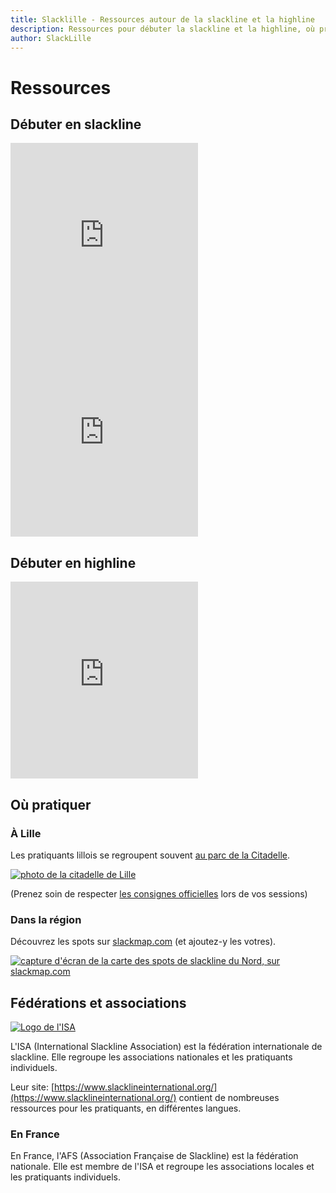 ```yaml
---
title: Slacklille - Ressources autour de la slackline et la highline
description: Ressources pour débuter la slackline et la highline, où pratiquer, etc.
author: SlackLille
---
```


# Ressources

<script lang="ts">
import slackmap_lille from '$lib/assets/slackmap-lille.jpg';
import slackmap_nord from '$lib/assets/slackmap-nord.jpg';
import isaLogo from '$lib/assets/ISA-Logo-Long-300x52.png';
</script>

## Débuter en slackline

<div class="flex flex-col w-full gap-2 md:flex-row">
<iframe
	class="w-full md:w-1/2"
	height="315"
	src="https://www.youtube-nocookie.com/embed/?videoseries&amp;list=PLewfhLQ4zUOHqbI0tTMs1In39GVmGpO_b&amp;index=3"
	title="YouTube video player"
	frameborder="0"
	allow="accelerometer; autoplay; clipboard-write; encrypted-media; gyroscope; picture-in-picture; web-share"
	referrerpolicy="strict-origin-when-cross-origin"
	allowfullscreen
></iframe>

<iframe class="w-full md:w-1/2" height="315" src="https://www.youtube-nocookie.com/embed/videoseries?si=yZ4L7CtziUZH3B4y&amp;list=PL2ae3RzWQ3UE-W5TYFbhC0lthWt6Gh4nz" title="YouTube video player" frameborder="0" allow="accelerometer; autoplay; clipboard-write; encrypted-media; gyroscope; picture-in-picture; web-share" referrerpolicy="strict-origin-when-cross-origin" allowfullscreen></iframe>

</div>

## Débuter en highline

<iframe class="w-full" height="315" src="https://www.youtube-nocookie.com/embed/videoseries?si=MPL6Zs-ZkftsiipK&amp;list=PL2ae3RzWQ3UFcS7kz03XK3J6MJAJprMDy" title="YouTube video player" frameborder="0" allow="accelerometer; autoplay; clipboard-write; encrypted-media; gyroscope; picture-in-picture; web-share" referrerpolicy="strict-origin-when-cross-origin" allowfullscreen></iframe>

## Où pratiquer

<div class="not-prose flex flex-col w-full gap-2 md:gap-4 md:flex-row items-start justify-around">
	<div class="w-fit">
		<h3 class="text-xl mb-2">
		À Lille
		</h3>
		<p>
		Les pratiquants lillois se regroupent souvent <a href="https://www.slackmap.com/?map=3.0393%2C50.64152%2C14.90218">au parc de la Citadelle</a>.
		</p>
		<a href="https://www.slackmap.com/?map=3.0504%2C50.63916%2C12.18821">
			<img src="{slackmap_lille}" alt="photo de la citadelle de Lille"/>
		</a>
		<p>
		(Prenez soin de respecter <a href="https://parcdelacitadelle.lille.fr/la-citadelle-lieu-de-sports/la-slackline-des-consignes-simples-pour-une-pratique-en-toute-securite">les consignes officielles</a> lors de vos sessions)
		</p>
	</div>
	<div class="w-fit">
		<h3 class="not-prose text-xl mb-2">
		Dans la région
		</h3>
		<p>
		Découvrez les spots sur <a href="https://www.slackmap.com">slackmap.com</a> (et ajoutez-y les votres).
		</p>
		<a href="https://www.slackmap.com/?map=3.05323%2C50.57058%2C8.21081" title="les spots de slackline du Nord/Pas-de-Calais sur slackmap.com">
			<img src="{slackmap_nord}" alt="capture d'écran de la carte des spots de slackline du Nord, sur slackmap.com"/>
		</a>
	</div>
</div>

## Fédérations et associations

<a href="https://www.slacklineinternational.org/">
<img src="{isaLogo}" alt="Logo de l'ISA"/> 
</a>

L'ISA (International Slackline Association) est la fédération internationale de slackline. Elle regroupe les associations nationales et les pratiquants individuels.

Leur site: [https://www.slacklineinternational.org/](https://www.slacklineinternational.org/) contient de nombreuses ressources pour les pratiquants, en différentes langues.

### En France

En France, l'AFS (Association Française de Slackline) est la fédération nationale. Elle est membre de l'ISA et regroupe les associations locales et les pratiquants individuels.
